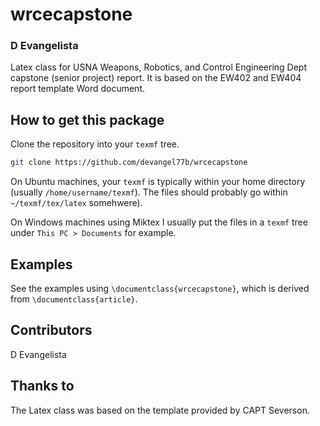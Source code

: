 # wrcecapstone
### D Evangelista
Latex class for USNA Weapons, Robotics, and Control Engineering Dept capstone (senior project) report. It is based on the EW402 and EW404 report template Word document. 

## How to get this package
Clone the repository into your `texmf` tree. 
```bash
git clone https://github.com/devangel77b/wrcecapstone
```
On Ubuntu machines, your `texmf` is typically within your home directory (usually `/home/username/texmf`). The files should probably go within `~/texmf/tex/latex` somehwere). 

On Windows machines using Miktex I usually put the files in a `texmf` tree under `This PC > Documents` for example. 

## Examples
See the examples using `\documentclass{wrcecapstone}`, which is derived from `\documentclass{article}`. 

## Contributors
D Evangelista

## Thanks to
The Latex class was based on the template provided by CAPT Severson. 
